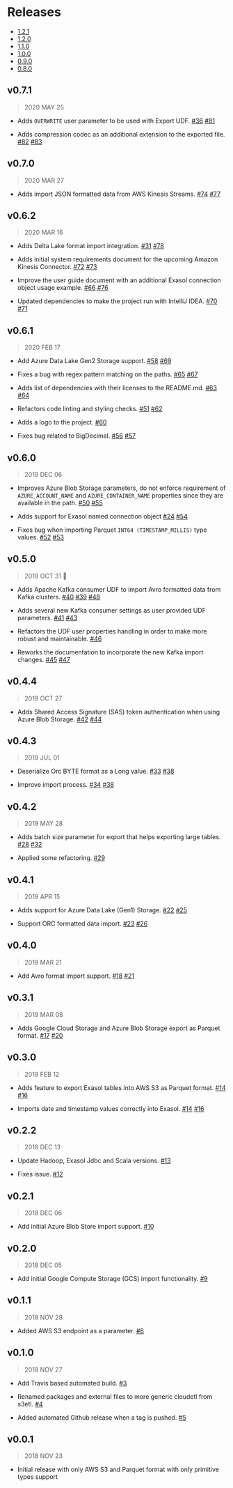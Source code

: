 # Releases

* [1.2.1](changes_1.2.1.md)
* [1.2.0](changes_1.2.0.md)
* [1.1.0](changes_1.1.0.md)
* [1.0.0](changes_1.0.0.md)
* [0.9.0](changes_0.9.0.md)
* [0.8.0](changes_0.8.0.md)

## v0.7.1

> 2020 MAY 25

* Adds `OVERWRITE` user parameter to be used with Export UDF.
  [#36](https://github.com/exasol/cloud-storage-extension/issues/36)
  [#81](https://github.com/exasol/cloud-storage-extension/pull/81)

* Adds compression codec as an additional extension to the exported file.
  [#82](https://github.com/exasol/cloud-storage-extension/issues/82)
  [#83](https://github.com/exasol/cloud-storage-extension/pull/83)

## v0.7.0

> 2020 MAR 27

* Adds import JSON formatted data from AWS Kinesis Streams.
   [#74](https://github.com/exasol/cloud-storage-extension/issues/74)
   [#77](https://github.com/exasol/cloud-storage-extension/pull/77)

## v0.6.2

> 2020 MAR 16

* Adds Delta Lake format import integration.
  [#31](https://github.com/exasol/cloud-storage-extension/issues/31)
  [#78](https://github.com/exasol/cloud-storage-extension/pull/78)

* Adds initial system requirements document for the upcoming Amazon Kinesis
  Connector.
  [#72](https://github.com/exasol/cloud-storage-extension/issues/72)
  [#73](https://github.com/exasol/cloud-storage-extension/pull/73)

* Improve the user guide document with an additional Exasol connection object
  usage example.
  [#66](https://github.com/exasol/cloud-storage-extension/issues/66)
  [#76](https://github.com/exasol/cloud-storage-extension/pull/76)

* Updated dependencies to make the project run with IntelliJ IDEA.
  [#70](https://github.com/exasol/cloud-storage-extension/issues/70)
  [#71](https://github.com/exasol/cloud-storage-extension/pull/71)

## v0.6.1

> 2020 FEB 17

* Add Azure Data Lake Gen2 Storage support.
  [#58](https://github.com/exasol/cloud-storage-extension/issues/58)
  [#69](https://github.com/exasol/cloud-storage-extension/pull/69)

* Fixes a bug with regex pattern matching on the paths.
  [#65](https://github.com/exasol/cloud-storage-extension/issues/65)
  [#67](https://github.com/exasol/cloud-storage-extension/pull/67)

* Adds list of dependencies with their licenses to the README.md.
  [#63](https://github.com/exasol/cloud-storage-extension/issues/63)
  [#64](https://github.com/exasol/cloud-storage-extension/pull/64)

* Refactors code linting and styling checks.
  [#51](https://github.com/exasol/cloud-storage-extension/issues/51)
  [#62](https://github.com/exasol/cloud-storage-extension/pull/62)

* Adds a logo to the project.
  [#60](https://github.com/exasol/cloud-storage-extension/pull/60)

* Fixes bug related to BigDecimal.
  [#56](https://github.com/exasol/cloud-storage-extension/issues/56)
  [#57](https://github.com/exasol/cloud-storage-extension/pull/57)

## v0.6.0

> 2019 DEC 06

* Improves Azure Blob Storage parameters, do not enforce requirement of
  `AZURE_ACCOUNT_NAME` and `AZURE_CONTAINER_NAME` properties since they are
  available in the path.
  [#50](https://github.com/exasol/cloud-storage-extension/issues/50)
  [#55](https://github.com/exasol/cloud-storage-extension/pull/55)

* Adds support for Exasol named connection object
  [#24](https://github.com/exasol/cloud-storage-extension/issues/24)
  [#54](https://github.com/exasol/cloud-storage-extension/pull/54)

* Fixes bug when importing Parquet `INT64 (TIMESTAMP_MILLIS)` type values.
  [#52](https://github.com/exasol/cloud-storage-extension/issues/52)
  [#53](https://github.com/exasol/cloud-storage-extension/pull/53)

## v0.5.0

> 2019 OCT 31 :jack_o_lantern:

* Adds Apache Kafka consumer UDF to import Avro formatted data from Kafka
  clusters. [#40](https://github.com/exasol/cloud-storage-extension/issues/40)
  [#39](https://github.com/exasol/cloud-storage-extension/pull/39)
  [#48](https://github.com/exasol/cloud-storage-extension/pull/48)

* Adds several new Kafka consumer settings as user provided UDF parameters.
  [#41](https://github.com/exasol/cloud-storage-extension/issues/41)
  [#43](https://github.com/exasol/cloud-storage-extension/pull/43)

* Refactors the UDF user properties handling in order to make more robust and
  maintainable. [#46](https://github.com/exasol/cloud-storage-extension/pull/46)

* Reworks the documentation to incorporate the new Kafka import changes.
  [#45](https://github.com/exasol/cloud-storage-extension/issues/45)
  [#47](https://github.com/exasol/cloud-storage-extension/pull/47)

## v0.4.4

> 2019 OCT 27

* Adds Shared Access Signature (SAS) token authentication when using Azure Blob
  Storage. [#42](https://github.com/exasol/cloud-storage-extension/issues/42)
  [#44](https://github.com/exasol/cloud-storage-extension/pull/44)

## v0.4.3

> 2019 JUL 01

* Deserialize Orc BYTE format as a Long value.
  [#33](https://github.com/exasol/cloud-storage-extension/issues/33)
  [#38](https://github.com/exasol/cloud-storage-extension/pull/38)

* Improve import process.
  [#34](https://github.com/exasol/cloud-storage-extension/issues/34)
  [#38](https://github.com/exasol/cloud-storage-extension/pull/38)

## v0.4.2

> 2019 MAY 28

* Adds batch size parameter for export that helps exporting large tables.
  [#28](https://github.com/exasol/cloud-storage-extension/issues/28)
  [#32](https://github.com/exasol/cloud-storage-extension/pull/32)

* Applied some refactoring.
  [#29](https://github.com/exasol/cloud-storage-extension/pull/29)

## v0.4.1

> 2019 APR 15

* Adds support for Azure Data Lake (Gen1) Storage.
  [#22](https://github.com/exasol/cloud-storage-extension/issues/22)
  [#25](https://github.com/exasol/cloud-storage-extension/pull/25)

* Support ORC formatted data import.
  [#23](https://github.com/exasol/cloud-storage-extension/issues/23)
  [#26](https://github.com/exasol/cloud-storage-extension/pull/26)

## v0.4.0

> 2019 MAR 21

* Add Avro format import support.
  [#18](https://github.com/exasol/cloud-storage-extension/issues/18)
  [#21](https://github.com/exasol/cloud-storage-extension/pull/21)

## v0.3.1

> 2019 MAR 08

* Adds Google Cloud Storage and Azure Blob Storage export as Parquet format.
  [#17](https://github.com/exasol/cloud-storage-extension/issues/17)
  [#20](https://github.com/exasol/cloud-storage-extension/pull/20)

## v0.3.0

> 2019 FEB 12

* Adds feature to export Exasol tables into AWS S3 as Parquet format.
  [#14](https://github.com/exasol/cloud-storage-extension/issues/14)
  [#16](https://github.com/exasol/cloud-storage-extension/pull/16)

* Imports date and timestamp values correctly into Exasol.
  [#14](https://github.com/exasol/cloud-storage-extension/issues/14)
  [#16](https://github.com/exasol/cloud-storage-extension/pull/16)

## v0.2.2

> 2018 DEC 13

* Update Hadoop, Exasol Jdbc and Scala versions.
  [#13](https://github.com/exasol/cloud-storage-extension/pull/13)

* Fixes issue.
  [#12](https://github.com/exasol/cloud-storage-extension/issues/12)

## v0.2.1

> 2018 DEC 06

* Add initial Azure Blob Store import support.
  [#10](https://github.com/exasol/cloud-storage-extension/pull/10)

## v0.2.0

> 2018 DEC 05

* Add initial Google Compute Storage (GCS) import functionality.
  [#9](https://github.com/exasol/cloud-storage-extension/pull/9)

## v0.1.1

> 2018 NOV 28

* Added AWS S3 endpoint as a parameter.
  [#8](https://github.com/exasol/cloud-storage-extension/pull/8)

## v0.1.0

> 2018 NOV 27

* Add Travis based automated build.
  [#3](https://github.com/exasol/cloud-storage-extension/pull/3)

* Renamed packages and external files to more generic cloudetl from s3etl.
  [#4](https://github.com/exasol/cloud-storage-extension/pull/4)

* Added automated Github release when a tag is pushed.
  [#5](https://github.com/exasol/cloud-storage-extension/pull/5)

## v0.0.1

> 2018 NOV 23

* Initial release with only AWS S3 and Parquet format with only primitive types
  support
